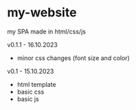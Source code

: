 # my-website
my SPA made in html/css/js

v0.1.1 - 16.10.2023
- minor css changes (font size and color)

v0.1 - 15.10.2023
- html template
- basic css
- basic js
